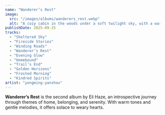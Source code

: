 ```yaml
---
name: "Wanderer’s Rest"
image:
  src: "/images/albums/wanderers_rest.webp"
  alt: "A cozy cabin in the woods under a soft twilight sky, with a warm glow emanating from its windows, symbolizing tranquility and reflection."
publishDate: 2025-09-15
tracks:
  - "Sheltered Sky"
  - "Fireside Stories"
  - "Winding Roads"
  - "Wanderer’s Rest"
  - "Evening Glow"
  - "Homebound"
  - "Trail’s End"
  - "Golden Horizons"
  - "Frosted Morning"
  - "Kindred Spirits"
artist: "yongming-yanshou"
---
```


**Wanderer’s Rest** is the second album by Eli Haze, an introspective journey through themes of home, belonging, and serenity. With warm tones and gentle melodies, it offers solace to weary hearts.
